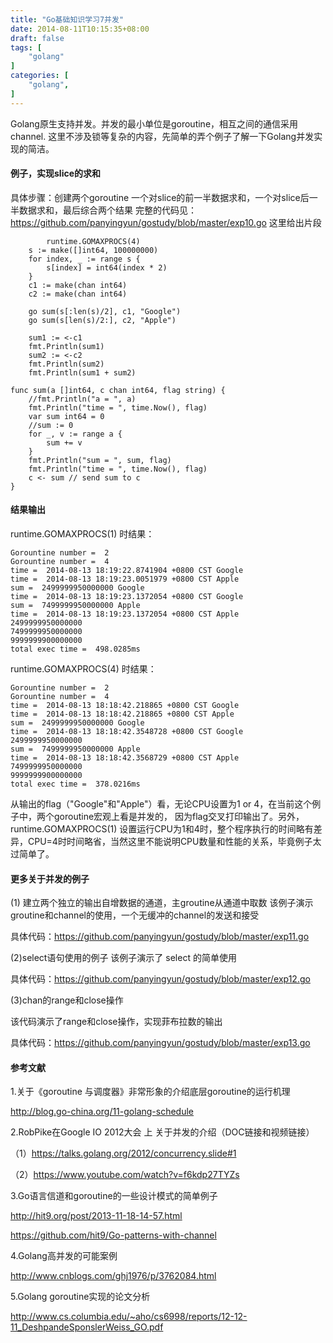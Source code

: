 ```yaml
---
title: "Go基础知识学习7并发"
date: 2014-08-11T10:15:35+08:00
draft: false
tags: [
    "golang"
]
categories: [
    "golang",
]
---
```


Golang原生支持并发。并发的最小单位是goroutine，相互之间的通信采用channel. 这里不涉及锁等复杂的内容，先简单的弄个例子了解一下Golang并发实现的简洁。
#### 例子，实现slice的求和
 具体步骤：创建两个goroutine 一个对slice的前一半数据求和，一个对slice后一半数据求和，最后综合两个结果
 完整的代码见：
 https://github.com/panyingyun/gostudy/blob/master/exp10.go
这里给出片段
```Golang
        runtime.GOMAXPROCS(4)
	s := make([]int64, 100000000)
	for index, _ := range s {
		s[index] = int64(index * 2)
	}
	c1 := make(chan int64)
	c2 := make(chan int64)

	go sum(s[:len(s)/2], c1, "Google")
	go sum(s[len(s)/2:], c2, "Apple")
	
	sum1 := <-c1
	fmt.Println(sum1)
	sum2 := <-c2
	fmt.Println(sum2)
	fmt.Println(sum1 + sum2)
```

```Golang
func sum(a []int64, c chan int64, flag string) {
	//fmt.Println("a = ", a)
	fmt.Println("time = ", time.Now(), flag)
	var sum int64 = 0
	//sum := 0
	for _, v := range a {
		sum += v
	}
	fmt.Println("sum = ", sum, flag)
	fmt.Println("time = ", time.Now(), flag)
	c <- sum // send sum to c
}
```

#### 结果输出
runtime.GOMAXPROCS(1) 时结果：
```
Gorountine number =  2
Gorountine number =  4
time =  2014-08-13 18:19:22.8741904 +0800 CST Google
time =  2014-08-13 18:19:23.0051979 +0800 CST Apple
sum =  2499999950000000 Google
time =  2014-08-13 18:19:23.1372054 +0800 CST Google
sum =  7499999950000000 Apple
time =  2014-08-13 18:19:23.1372054 +0800 CST Apple
2499999950000000
7499999950000000
9999999900000000
total exec time =  498.0285ms
```
runtime.GOMAXPROCS(4) 时结果：
```
Gorountine number =  2
Gorountine number =  4
time =  2014-08-13 18:18:42.218865 +0800 CST Google
time =  2014-08-13 18:18:42.218865 +0800 CST Apple
sum =  2499999950000000 Google
time =  2014-08-13 18:18:42.3548728 +0800 CST Google
2499999950000000
sum =  7499999950000000 Apple
time =  2014-08-13 18:18:42.3568729 +0800 CST Apple
7499999950000000
9999999900000000
total exec time =  378.0216ms
```
从输出的flag（"Google"和"Apple"）看，无论CPU设置为1 or 4，在当前这个例子中，两个goroutine宏观上看是并发的，
因为flag交叉打印输出了。另外，runtime.GOMAXPROCS(1) 设置运行CPU为1和4时，整个程序执行的时间略有差异，CPU=4时时间略省，当然这里不能说明CPU数量和性能的关系，毕竟例子太过简单了。

#### 更多关于并发的例子

(1) 建立两个独立的输出自增数据的通道，主groutine从通道中取数
该例子演示 groutine和channel的使用，一个无缓冲的channel的发送和接受

具体代码：https://github.com/panyingyun/gostudy/blob/master/exp11.go

(2)select语句使用的例子
该例子演示了 select 的简单使用

具体代码：https://github.com/panyingyun/gostudy/blob/master/exp12.go

(3)chan的range和close操作

该代码演示了range和close操作，实现菲布拉数的输出

具体代码：https://github.com/panyingyun/gostudy/blob/master/exp13.go


#### 参考文献

1.关于《goroutine 与调度器》非常形象的介绍底层goroutine的运行机理

http://blog.go-china.org/11-golang-schedule

2.RobPike在Google IO 2012大会 上 关于并发的介绍（DOC链接和视频链接）

（1）https://talks.golang.org/2012/concurrency.slide#1

（2）https://www.youtube.com/watch?v=f6kdp27TYZs

3.Go语言信道和goroutine的一些设计模式的简单例子

http://hit9.org/post/2013-11-18-14-57.html

https://github.com/hit9/Go-patterns-with-channel

4.Golang高并发的可能案例

http://www.cnblogs.com/ghj1976/p/3762084.html

5.Golang goroutine实现的论文分析

http://www.cs.columbia.edu/~aho/cs6998/reports/12-12-11_DeshpandeSponslerWeiss_GO.pdf
